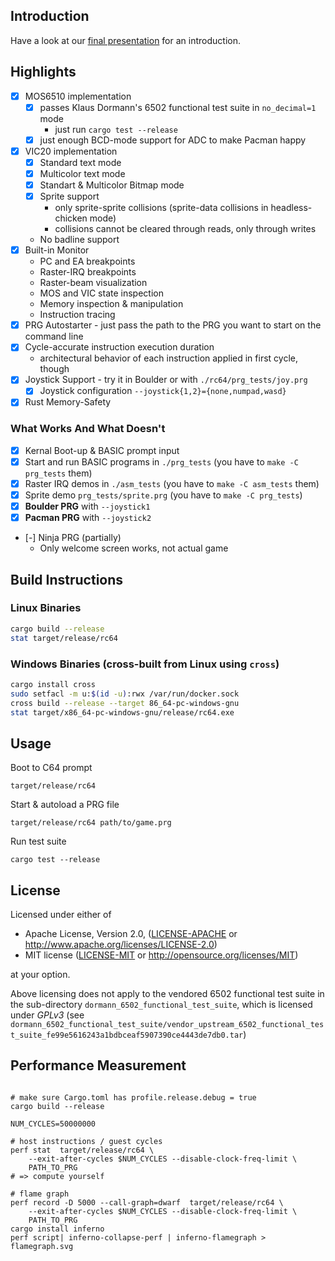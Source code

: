 ## Introduction

Have a look at our [final presentation](https://docs.google.com/presentation/d/1JdwHQDP4C2LULtR_oQqrcnfqxXkiI-fZZ7yfw_HaI9g/edit?usp=sharing) for an introduction.

## Highlights

- [x] MOS6510 implementation
  - [x] passes Klaus Dormann's 6502 functional test suite in `no_decimal=1` mode
    - just run `cargo test --release`
  - [x] just enough BCD-mode support for ADC to make Pacman happy
- [x] VIC20 implementation
  - [x] Standard text mode
  - [x] Multicolor text mode
  - [x] Standart & Multicolor Bitmap mode
  - [x] Sprite support
    - only sprite-sprite collisions (sprite-data collisions in headless-chicken mode)
    - collisions cannot be cleared through reads, only through writes
  - No badline support
- [x] Built-in Monitor
  - PC and EA breakpoints
  - Raster-IRQ breakpoints
  - Raster-beam visualization
  - MOS and VIC state inspection
  - Memory inspection & manipulation
  - Instruction tracing
- [x] PRG Autostarter - just pass the path to the PRG you want to start on the command line
- [x] Cycle-accurate instruction execution duration
  - architectural behavior of each instruction applied in first cycle, though
- [x] Joystick Support - try it in Boulder or with `./rc64/prg_tests/joy.prg`
  - [x] Joystick configuration `--joystick{1,2}={none,numpad,wasd}`
- [x] Rust Memory-Safety

### What Works And What Doesn't

- [x] Kernal Boot-up & BASIC prompt input
- [x] Start and run BASIC programs in `./prg_tests` (you have to `make -C prg_tests` them)
- [x] Raster IRQ demos in `./asm_tests` (you have to `make -C asm_tests` them)
- [x] Sprite demo `prg_tests/sprite.prg` (you have to `make -C prg_tests`)
- [x] **Boulder PRG** with `--joystick1`
- [x] **Pacman PRG** with `--joystick2`
- [-] Ninja PRG (partially)
  - Only welcome screen works, not actual game

## Build Instructions

### Linux Binaries

```bash
cargo build --release
stat target/release/rc64
```

### Windows Binaries (cross-built from Linux using `cross`)

```bash
cargo install cross
sudo setfacl -m u:$(id -u):rwx /var/run/docker.sock
cross build --release --target 86_64-pc-windows-gnu
stat target/x86_64-pc-windows-gnu/release/rc64.exe
```

## Usage

Boot to C64 prompt

```
target/release/rc64
```

Start & autoload a PRG file

```
target/release/rc64 path/to/game.prg
```

Run test suite

```
cargo test --release
```

## License

Licensed under either of

 * Apache License, Version 2.0, ([LICENSE-APACHE](LICENSE-APACHE) or http://www.apache.org/licenses/LICENSE-2.0)
 * MIT license ([LICENSE-MIT](LICENSE-MIT) or http://opensource.org/licenses/MIT)

at your option.

Above licensing does not apply to the vendored 6502 functional test suite in the sub-directory `dormann_6502_functional_test_suite`, which is licensed under *GPLv3* (see `dormann_6502_functional_test_suite/vendor_upstream_6502_functional_test_suite_fe99e5616243a1bdbceaf5907390ce4443de7db0.tar`)

## Performance Measurement

```

# make sure Cargo.toml has profile.release.debug = true
cargo build --release

NUM_CYCLES=50000000

# host instructions / guest cycles
perf stat  target/release/rc64 \
    --exit-after-cycles $NUM_CYCLES --disable-clock-freq-limit \
    PATH_TO_PRG
# => compute yourself

# flame graph
perf record -D 5000 --call-graph=dwarf  target/release/rc64 \
    --exit-after-cycles $NUM_CYCLES --disable-clock-freq-limit \
    PATH_TO_PRG
cargo install inferno
perf script| inferno-collapse-perf | inferno-flamegraph > flamegraph.svg

```
